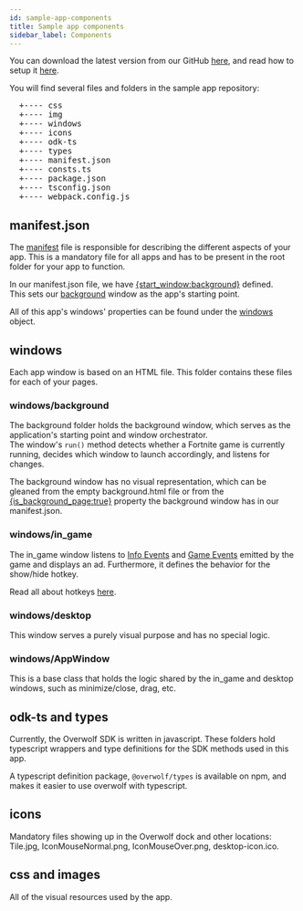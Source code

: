 ```yaml
---
id: sample-app-components
title: Sample app components
sidebar_label: Components
---
```


You can download the latest version from our GitHub [here](https://github.com/overwolf/sample-app/tree/master/ts), and read how to setup it [here](sample-app-overview).

You will find several files and folders in the sample app repository:

<pre>
  +---- css
  +---- img
  +---- windows
  +---- icons
  +---- odk-ts
  +---- types
  +---- manifest.json
  +---- consts.ts
  +---- package.json
  +---- tsconfig.json
  +---- webpack.config.js
</pre>

## manifest.json

The [manifest](../api/manifest-json) file is responsible for describing the different aspects of your app. This is a mandatory file for all apps and has to be present in the root folder for your app to function.

In our manifest.json file, we have [{start_window:background}](../api/manifest-json#start_window) defined.  
This sets our [background](#windows-background) window as the app's starting point.

All of this app's windows' properties can be found under the [windows](../api/manifest-json#window-data) object.

## windows

Each app window is based on an HTML file. This folder contains these files for each of your pages.

### windows/background

The background folder holds the background window, which serves as the application's starting point and window orchestrator.  
The window's `run()` method detects whether a Fortnite game is currently running, decides which window to launch accordingly, and listens for changes.

The background window has no visual representation, which can be gleaned from the empty background.html file or from the [{is_background_page:true}](../api/manifest-json#is_background_page) property the background window has in our manifest.json.

### windows/in_game

The in_game window listens to [Info Events](../api/overwolf-games-events#oninfoupdates2) and [Game Events](../api/overwolf-games-events#onnewevents) emitted by the game and
displays an ad. Furthermore, it defines the behavior for the show/hide hotkey.

Read all about hotkeys [here](../topics/hotkeys-best-practices).

### windows/desktop

This window serves a purely visual purpose and has no special logic.

### windows/AppWindow

This is a base class that holds the logic shared by the in_game and desktop windows, such as minimize/close, drag, etc.

## odk-ts and types

Currently, the Overwolf SDK is written in javascript. These folders hold typescript wrappers and type definitions for the SDK methods used in this app.

A typescript definition package, `@overwolf/types` is available on npm, and makes it easier to use overwolf with typescript.

## icons

Mandatory files showing up in the Overwolf dock and other locations:  
Tile.jpg, IconMouseNormal.png, IconMouseOver.png, desktop-icon.ico.

## css and images

All of the visual resources used by the app.
